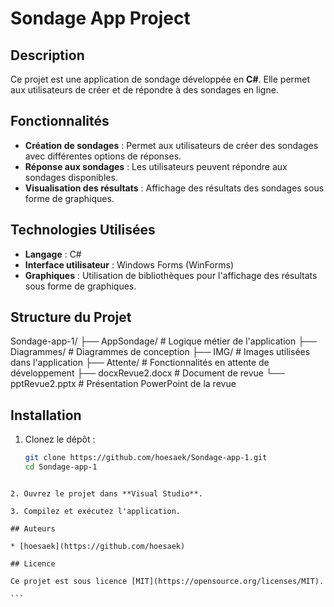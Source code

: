 # Sondage App Project

## Description

Ce projet est une application de sondage développée en **C#**. Elle permet aux utilisateurs de créer et de répondre à des sondages en ligne.

## Fonctionnalités

- **Création de sondages** : Permet aux utilisateurs de créer des sondages avec différentes options de réponses.
- **Réponse aux sondages** : Les utilisateurs peuvent répondre aux sondages disponibles.
- **Visualisation des résultats** : Affichage des résultats des sondages sous forme de graphiques.

## Technologies Utilisées

- **Langage** : C#
- **Interface utilisateur** : Windows Forms (WinForms)
- **Graphiques** : Utilisation de bibliothèques pour l'affichage des résultats sous forme de graphiques.

## Structure du Projet

Sondage-app-1/
├── AppSondage/           # Logique métier de l'application
├── Diagrammes/           # Diagrammes de conception
├── IMG/                  # Images utilisées dans l'application
├── Attente/              # Fonctionnalités en attente de développement
├── docxRevue2.docx       # Document de revue
└── pptRevue2.pptx        # Présentation PowerPoint de la revue


## Installation

1. Clonez le dépôt :

   ```bash
   git clone https://github.com/hoesaek/Sondage-app-1.git
   cd Sondage-app-1
  ````

2. Ouvrez le projet dans **Visual Studio**.

3. Compilez et exécutez l'application.

## Auteurs

* [hoesaek](https://github.com/hoesaek)

## Licence

Ce projet est sous licence [MIT](https://opensource.org/licenses/MIT).

```

